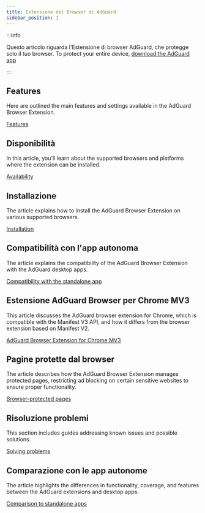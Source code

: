 ```yaml
---
title: Estensione del Browser di AdGuard
sidebar_position: 1
---
```


:::info

Questo articolo riguarda l'Estensione di browser AdGuard, che protegge solo il tuo browser. To protect your entire device, [download the AdGuard app](https://adguard.com/download.html?auto=true)

:::

## Features

Here are outlined the main features and settings available in the AdGuard Browser Extension.

[Features](/adguard-browser-extension/features)

## Disponibilità

In this article, you'll learn about the supported browsers and platforms where the extension can be installed.

[Availability](/adguard-browser-extension/availability)

## Installazione

The article explains how to install the AdGuard Browser Extension on various supported browsers.

[Installation](/adguard-browser-extension/installation)

## Compatibilità con l'app autonoma

The article explains the compatibility of the AdGuard Browser Extension with the AdGuard desktop apps.

[Compatibility with the standalone app](/adguard-browser-extension/compatibility)

## Estensione AdGuard Browser per Chrome MV3

This article discusses the AdGuard browser extension for Chrome, which is compatible with the Manifest V3 API, and how it differs from the browser extension based on Manifest V2.

[AdGuard Browser Extension for Chrome MV3](/adguard-browser-extension/mv3-version/)

## Pagine protette dal browser

The article describes how the AdGuard Browser Extension manages protected pages, restricting ad blocking on certain sensitive websites to ensure proper functionality.

[Browser-protected pages](/adguard-browser-extension/protected-pages)

## Risoluzione problemi

This section includes guides addressing known issues and possible solutions.

[Solving problems](/adguard-browser-extension/solving-problems)

## Comparazione con le app autonome

The article highlights the differences in functionality, coverage, and features between the AdGuard extensions and desktop apps.

[Comparison to standalone apps](/adguard-browser-extension/comparison-standalone)

